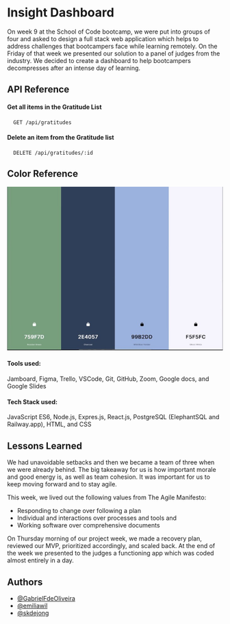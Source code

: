
# Insight Dashboard

On week 9 at the School of Code bootcamp, we were put into groups of four and asked to design a full stack web application which helps to address challenges that bootcampers face while learning remotely. On the Friday of that week we presented our solution to a panel of judges from the industry. We decided to create a dashboard to help bootcampers decompresses after an intense day of learning.

## API Reference

#### Get all items in the Gratitude List 

```
  GET /api/gratitudes
```

#### Delete an item from the Gratitude list

```
  DELETE /api/gratitudes/:id
```

## Color Reference

![Color Palette](Color%20Palette%20for%20Globally%20Scoped%20Project.jpg)

#### Tools used:
 Jamboard, Figma, Trello, VSCode, Git, GitHub, Zoom, Google docs, and Google Slides

#### Tech Stack used:
 JavaScript ES6, Node.js, Expres.js, React.js, PostgreSQL (ElephantSQL and Railway.app), HTML, and CSS

## Lessons Learned

We had unavoidable setbacks and then we became a team of three when we were already behind.
The big takeaway for us is how important morale and good energy is, as well as team cohesion.
It was important for us to keep moving forward and to stay agile. 

This week, we lived out the following values from The Agile Manifesto:
* Responding to change over following a plan
* Individual and interactions over processes and tools and 
* Working software over comprehensive documents 

On Thursday morning of our project week, we made a recovery plan, reviewed our MVP, prioritized accordingly, and scaled back. At the end of the week we presented to the judges a functioning app which was coded almost entirely in a day. 

## Authors

- [@GabrielFdeOliveira](https://www.github.com/GabrielFdeOliveira)
- [@emiliawil](https://www.github.com/emiliawil)
- [@skdejong](https://github.com/skdejong)

